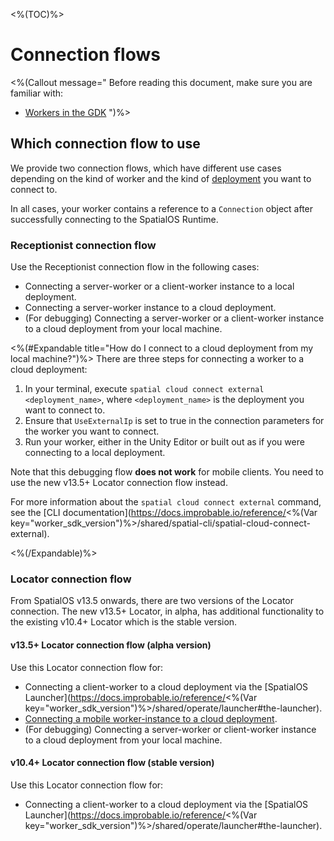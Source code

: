<%(TOC)%>

# Connection flows

<%(Callout message="
Before reading this document, make sure you are familiar with:

  * [Workers in the GDK]({{urlRoot}}/reference/concepts/worker)
")%>

## Which connection flow to use

We provide two connection flows, which have different use cases depending on the kind of worker and the kind of [deployment]({{urlRoot}}/reference/glossary#deploying) you want to connect to.

In all cases, your worker contains a reference to a `Connection` object after successfully connecting to the SpatialOS Runtime.

### Receptionist connection flow

Use the Receptionist connection flow in the following cases:

* Connecting a server-worker or a client-worker instance to a local deployment.
* Connecting a server-worker instance to a cloud deployment.
* (For debugging) Connecting a server-worker or a client-worker instance to a cloud deployment from your local machine.

<%(#Expandable title="How do I connect to a cloud deployment from my local machine?")%>
There are three steps for connecting a worker to a cloud deployment:

1. In your terminal, execute `spatial cloud connect external <deployment_name>`, where `<deployment_name>` is the deployment you want to connect to.
2. Ensure that `UseExternalIp` is set to true in the connection parameters for the worker you want to connect.
3. Run your worker, either in the Unity Editor or built out as if you were connecting to a local deployment.

Note that this debugging flow **does not work** for mobile clients. You need to use the new v13.5+ Locator connection flow instead.

For more information about the `spatial cloud connect external` command, see the [CLI documentation](https://docs.improbable.io/reference/<%(Var key="worker_sdk_version")%>/shared/spatial-cli/spatial-cloud-connect-external).

<%(/Expandable)%>

### Locator connection flow

From SpatialOS v13.5 onwards, there are two versions of the Locator connection. The new v13.5+ Locator, in alpha, has additional functionality to the existing v10.4+ Locator which is the stable version.

#### v13.5+ Locator connection flow (alpha version)

Use this Locator connection flow for:

* Connecting a client-worker to a cloud deployment via the [SpatialOS Launcher](https://docs.improbable.io/reference/<%(Var key="worker_sdk_version")%>/shared/operate/launcher#the-launcher).
* [Connecting a mobile worker-instance to a cloud deployment]({{urlRoot}}/modules/mobile/cloud-deploy).
* (For debugging) Connecting a server-worker or client-worker instance to a cloud deployment from your local machine.

#### v10.4+ Locator connection flow (stable version)

Use this Locator connection flow for:

* Connecting a client-worker to a cloud deployment via the [SpatialOS Launcher](https://docs.improbable.io/reference/<%(Var key="worker_sdk_version")%>/shared/operate/launcher#the-launcher).
